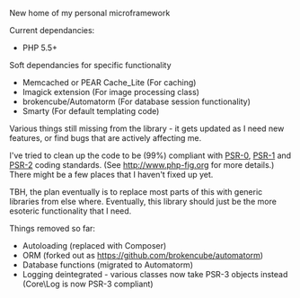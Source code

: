 New home of my personal microframework 

Current dependancies:
* PHP 5.5+

Soft dependancies for specific functionality
* Memcached or PEAR Cache_Lite (For caching)
* Imagick extension (For image processing class)
* brokencube/Automatorm (For database session functionality)
* Smarty (For default templating code)

Various things still missing from the library - it gets updated as I need new features, or find bugs that are actively affecting me.

I've tried to clean up the code to be (99%) compliant with [PSR-0](https://github.com/php-fig/fig-standards/blob/master/accepted/PSR-0.md), [PSR-1](https://github.com/php-fig/fig-standards/blob/master/accepted/PSR-1-basic-coding-standard.md) and [PSR-2](https://github.com/php-fig/fig-standards/blob/master/accepted/PSR-2-coding-style-guide.md) coding standards. (See http://www.php-fig.org for more details.) There might be a few places that I haven't fixed up yet.

TBH, the plan eventually is to replace most parts of this with generic libraries from else where. Eventually, this library should just be the more esoteric functionality that I need.

Things removed so far:
* Autoloading (replaced with Composer)
* ORM (forked out as https://github.com/brokencube/automatorm)
* Database functions (migrated to Automatorm)
* Logging deintegrated - various classes now take PSR-3 objects instead (Core\Log is now PSR-3 compliant)
